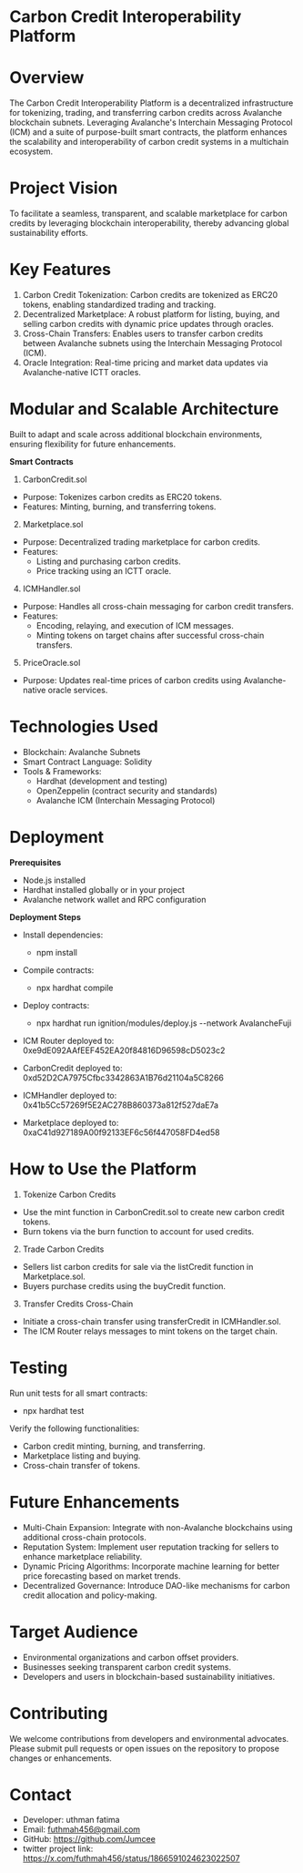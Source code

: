 # Carbon Credit Interoperability Platform

# Overview

The Carbon Credit Interoperability Platform is a decentralized infrastructure for tokenizing, trading, and transferring carbon credits across Avalanche blockchain subnets. Leveraging Avalanche's Interchain Messaging Protocol (ICM) and a suite of purpose-built smart contracts, the platform enhances the scalability and interoperability of carbon credit systems in a multichain ecosystem.

# Project Vision

To facilitate a seamless, transparent, and scalable marketplace for carbon credits by leveraging blockchain interoperability, thereby advancing global sustainability efforts.

# Key Features
1. Carbon Credit Tokenization: Carbon credits are tokenized as ERC20 tokens, enabling standardized trading and tracking.
2. Decentralized Marketplace: A robust platform for listing, buying, and selling carbon credits with dynamic price updates through oracles.
3. Cross-Chain Transfers: Enables users to transfer carbon credits between Avalanche subnets using the Interchain Messaging Protocol (ICM).
4. Oracle Integration: Real-time pricing and market data updates via Avalanche-native ICTT oracles.

# Modular and Scalable Architecture

Built to adapt and scale across additional blockchain environments, ensuring flexibility for future enhancements.

**Smart Contracts**
1. CarbonCredit.sol
- Purpose: Tokenizes carbon credits as ERC20 tokens.
- Features: Minting, burning, and transferring tokens.

2. Marketplace.sol
- Purpose: Decentralized trading marketplace for carbon credits.
- Features:
   - Listing and purchasing carbon credits.
   - Price tracking using an ICTT oracle.

4. ICMHandler.sol
- Purpose: Handles all cross-chain messaging for carbon credit transfers.
- Features:
   - Encoding, relaying, and execution of ICM messages.
   - Minting tokens on target chains after successful cross-chain transfers.

5. PriceOracle.sol
- Purpose: Updates real-time prices of carbon credits using Avalanche-native oracle services.

# Technologies Used
- Blockchain: Avalanche Subnets
- Smart Contract Language: Solidity
- Tools & Frameworks:
   - Hardhat (development and testing)
   - OpenZeppelin (contract security and standards)
   - Avalanche ICM (Interchain Messaging Protocol)

# Deployment
**Prerequisites**
- Node.js installed
- Hardhat installed globally or in your project
- Avalanche network wallet and RPC configuration

**Deployment Steps**
- Install dependencies:
   - npm install
- Compile contracts:
   - npx hardhat compile
- Deploy contracts:
   - npx hardhat run ignition/modules/deploy.js --network AvalancheFuji

- ICM Router deployed to: 0xe9dE092AAfEEF452EA20f84816D96598cD5023c2
- CarbonCredit deployed to: 0xd52D2CA7975Cfbc3342863A1B76d21104a5C8266
- ICMHandler deployed to: 0x41b5Cc57269f5E2AC278B860373a812f527daE7a
- Marketplace deployed to: 0xaC41d927189A00f92133EF6c56f447058FD4ed58

# How to Use the Platform
1. Tokenize Carbon Credits
- Use the mint function in CarbonCredit.sol to create new carbon credit tokens.
- Burn tokens via the burn function to account for used credits.
2. Trade Carbon Credits
- Sellers list carbon credits for sale via the listCredit function in Marketplace.sol.
- Buyers purchase credits using the buyCredit function.
3. Transfer Credits Cross-Chain
- Initiate a cross-chain transfer using transferCredit in ICMHandler.sol.
- The ICM Router relays messages to mint tokens on the target chain.

# Testing
Run unit tests for all smart contracts:
- npx hardhat test

Verify the following functionalities:

- Carbon credit minting, burning, and transferring.
- Marketplace listing and buying.
- Cross-chain transfer of tokens.

# Future Enhancements
- Multi-Chain Expansion: Integrate with non-Avalanche blockchains using additional cross-chain protocols.
- Reputation System: Implement user reputation tracking for sellers to enhance marketplace reliability.
- Dynamic Pricing Algorithms: Incorporate machine learning for better price forecasting based on market trends.
- Decentralized Governance: Introduce DAO-like mechanisms for carbon credit allocation and policy-making.

# Target Audience
- Environmental organizations and carbon offset providers.
- Businesses seeking transparent carbon credit systems.
- Developers and users in blockchain-based sustainability initiatives.

# Contributing
We welcome contributions from developers and environmental advocates. Please submit pull requests or open issues on the repository to propose changes or enhancements.


# Contact
- Developer: uthman fatima
- Email: futhmah456@gmail.com
- GitHub: https://github.com/Jumcee
- twitter project link: https://x.com/futhmah456/status/1866591024623022507

